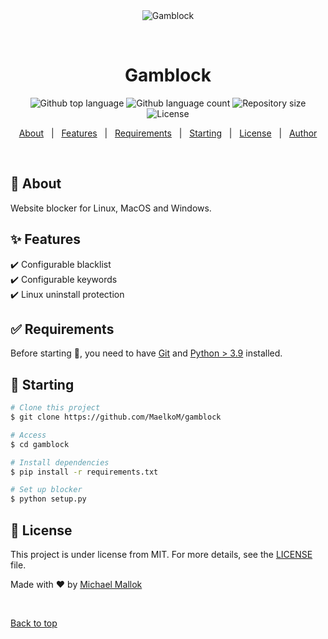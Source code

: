 <div align="center" id="top"> 
  <img src="./.github/app.gif" alt="Gamblock" />

  &#xa0;

  <!-- <a href="https://gamblock.netlify.app">Demo</a> -->
</div>

<h1 align="center">Gamblock</h1>

<p align="center">
  <img alt="Github top language" src="https://img.shields.io/github/languages/top/MaelkoM/gamblock?color=56BEB8">

  <img alt="Github language count" src="https://img.shields.io/github/languages/count/MaelkoM/gamblock?color=56BEB8">

  <img alt="Repository size" src="https://img.shields.io/github/repo-size/MaelkoM/gamblock?color=56BEB8">

  <img alt="License" src="https://img.shields.io/github/license/MaelkoM/gamblock?color=56BEB8">

  <!-- <img alt="Github issues" src="https://img.shields.io/github/issues/MaelkoM/gamblock?color=56BEB8" /> -->

  <!-- <img alt="Github forks" src="https://img.shields.io/github/forks/MaelkoM/gamblock?color=56BEB8" /> -->

  <!-- <img alt="Github stars" src="https://img.shields.io/github/stars/MaelkoM/gamblock?color=56BEB8" /> -->
</p>

<!-- Status -->

<!-- <h4 align="center"> 
	🚧  Gamblock 🚀 Under construction...  🚧
</h4> 

<hr> -->

<p align="center">
  <a href="#dart-about">About</a> &#xa0; | &#xa0; 
  <a href="#sparkles-features">Features</a> &#xa0; | &#xa0;
  <a href="#white_check_mark-requirements">Requirements</a> &#xa0; | &#xa0;
  <a href="#checkered_flag-starting">Starting</a> &#xa0; | &#xa0;
  <a href="#memo-license">License</a> &#xa0; | &#xa0;
  <a href="https://github.com/MaelkoM" target="_blank">Author</a>
</p>

<br>

## :dart: About ##

Website blocker for Linux, MacOS and Windows.

## :sparkles: Features ##

:heavy_check_mark: Configurable blacklist\
:heavy_check_mark: Configurable keywords\
:heavy_check_mark: Linux uninstall protection


## :white_check_mark: Requirements ##

Before starting :checkered_flag:, you need to have [Git](https://git-scm.com) and [Python > 3.9](https://www.python.org) installed.

## :checkered_flag: Starting ##

```bash
# Clone this project
$ git clone https://github.com/MaelkoM/gamblock

# Access
$ cd gamblock

# Install dependencies
$ pip install -r requirements.txt

# Set up blocker
$ python setup.py
```

## :memo: License ##

This project is under license from MIT. For more details, see the [LICENSE](LICENSE.md) file.


Made with :heart: by <a href="https://github.com/MaelkoM" target="_blank">Michael Mallok</a>

&#xa0;

<a href="#top">Back to top</a>
